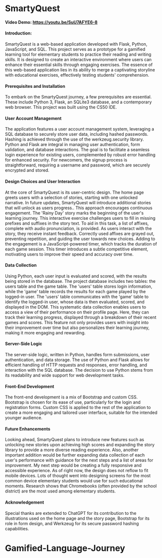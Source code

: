 # SmartyQuest
#### Video Demo:  https://youtu.be/SuU7AFYE6-8
#### Introduction:
SmartyQuest is a web-based application developed with Flask, Python, JavaScript, and SQL. This project serves as a prototype for a gamified learning tool for elementary students to practice their reading and writing skills. It is designed to create an interactive environment where users can enhance their essential skills through engaging exercises. The essence of this web-based application lies in its ability to merge a captivating storyline with educational exercises, effectively testing students' comprehension.
#### Prerequisites and Installation
To embark on the SmartyQuest journey, a few prerequisites are essential. These include Python 3, Flask, an SQLite3 database, and a contemporary web browser. This project was built using the CS50 IDE.
#### User Account Management
The application features a user account management system, leveraging a SQL database to securely store user data, including hashed passwords. Hashing is achieved through the use of the werkzeug.security library. Python and Flask are integral in managing user authentication, form validation, and database interactions. The goal is to facilitate a seamless login experience for existing users, complemented by robust error handling for enhanced security. For newcomers, the signup process is straightforward, requiring a username and password, which are securely encrypted and stored.
#### Design Choices and User Interaction
At the core of SmartyQuest is its user-centric design. The home page greets users with a selection of stories, starting with one unlocked narrative. In future updates, SmartyQuest will introduce additional stories that will unlock as users progress.. This approach encourages continuous engagement.
The 'Rainy Day' story marks the beginning of the user's learning journey. This interactive exercise challenges users to fill in missing prefixes and suffixes in the story text. To aid in this task, a list of affixes, complete with audio pronunciation, is provided. As users interact with the story, they receive instant feedback. Correctly used affixes are grayed out, preventing repetition, and guiding the user towards new choices. Adding to the engagement is a JavaScript-powered timer, which tracks the duration of each game session. This timer introduces a subtle competitive element, motivating users to improve their speed and accuracy over time.
#### Data Collection
Using Python, each user input is evaluated and scored, with the results being stored in the database. The project database includes two tables: the users table and the game table. The 'users' table stores login information, while the 'game' table records the results for each game played by the logged-in user. The 'users' table communicates with the 'game' table to identify the logged-in user, whose data is then evaluated, scored, and displayed in the DOM.
This systematic data collection enables users to access a view of their performance on their profile page. Here, they can track their learning progress, displayed through a breakdown of their recent games and scores.  This feature not only provides users with insight into their improvement over time but also personalizes their learning journey, making it more engaging and rewarding.

#### Server-Side Logic
The server-side logic, written in Python, handles form submissions, user authentication, and data storage. The use of Python and Flask allows for efficient handling of HTTP requests and responses, error handling, and interaction with the SQL database. The decision to use Python stems from its readability and wide support for web development tasks.
#### Front-End Development
The front-end development is a mix of Bootstrap and custom CSS. Bootstrap is chosen for its ease of use, particularly for the login and registration forms. Custom CSS is applied to the rest of the application to create a more engaging and tailored user interface, suitable for the intended younger audience.
#### Future Enhancements
Looking ahead, SmartyQuest plans to introduce new features such as unlocking new stories upon achieving high scores and expanding the story library to provide a more diverse reading experience. Also, another important addition would be further expanding data collection of each user's performance with guidance for the next steps and a list of areas for improvement.
My next step would be creating a fully responsive and accessible experience. As of right now, the design does not reflow to fit mobile devices. Lots of thought went into designing screens for the most common device elementary students would use for such educational moments. Research shows that Chromebooks (often provided by the school district) are the most used among elementary students.
#### Acknowledgement
Special thanks are extended to ChatGPT for its contribution to the illustrations used on the home page and the story page, Bootstrap for its role in form design, and Werkzeug for its secure password hashing capabilities.

# Gamified-Language-Journey
